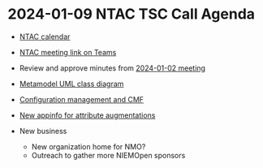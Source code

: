 # 2024-01-09 NTAC TSC Call Agenda

- [NTAC calendar](https://lists.oasis-open-projects.org/g/niemopen-ntactsc/calendar)
- [NTAC meeting link on Teams](https://dod.teams.microsoft.us/l/meetup-join/19%3adod%3ameeting_027b8f8cd305438fbb0a76a1e7896d97%40thread.v2/0?context=%7b%22Tid%22%3a%22102d0191-eeae-4761-b1cb-1a83e86ef445%22%2c%22Oid%22%3a%2270ae69c4-ba53-4071-b60d-68a8b321854e%22%7d)

- Review and approve minutes from [2024-01-02 meeting](2024-01-02-minutes.md)
- [Metamodel UML class diagram](https://github.com/niemopen/ntac-admin/blob/main/project-notes/docs/data-modeling-pn01/data-modeling-1.0-pn01.md)
- [Configuration management and CMF](https://github.com/niemopen/ntac-admin/discussions/67)
- [New appinfo for attribute augmentations](https://github.com/niemopen/ntac-admin/discussions/68)
- New business
  - New organization home for NMO? 
  - Outreach to gather more NIEMOpen sponsors

